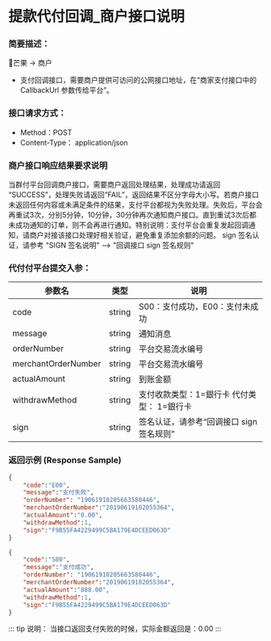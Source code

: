 # 提款代付回调_商户接口说明

### 简要描述：

🥭芒果 → 商户
- 支付回调接口，需要商户提供可访问的公网接口地址，在“商家支付接口中的 CallbackUrl 参数传给平台”。

### 接口请求方式：
- Method：POST
- Content-Type： application/json

### 商户接口响应结果要求说明

当群付平台回调商户接口，需要商户返回处理结果，处理成功请返回 “SUCCESS”，处理失败请返回“FAIL”，返回结果不区分字母大小写。若商户接口未返回任何内容或未满足条件的结果，支付平台都视为失败处理。失败后，平台会再重试3次，分别5分钟，10分钟，30分钟再次通知商户接口。直到重试3次后都未成功通知的订单，则不会再进行通知。特别说明：支付平台会重复发起回调通知，请商户对接该接口处理好相关验证，避免重复添加余额的问题。
sign 签名认证，请参考 "SIGN 签名说明" --> "回调接口 sign 签名规则"

### 代付付平台提交入参：

| 参数名                | 类型                               | 说明                                                  |
| --------------------- | --------------------------        |-------                                                |
| code                  | string                            |S00：支付成功，E00：支付未成功                           |
| message               | string                            |通知消息                                                |
| orderNumber           | string                            |平台交易流水编号                                         |
| merchantOrderNumber   | string                            |平台交易流水编号                                         |
| actualAmount          | string                            |到账金额                                                |
| withdrawMethod        | string                            |支付收款类型：1=銀行卡     代付类型： 1=銀行卡            |
| sign                  | string                            |签名认证，请参考“回调接口 sign 签名规则”                  |

### 返回示例 (Response Sample)

```json
{
    "code":"E00",
    "message":"支付失败",
    "orderNumber": "19061910205663580446",
    "merchantOrderNumber":"20190619102055364",
    "actualAmount":"0.00",
    "withdrawMethod":1,
    "sign":"F9B55FA4229499C5BA179E4DCEED063D"
}
```

```json
{
    "code":"S00",
    "message":"支付成功",
    "orderNumber": "19061910205663580446",
    "merchantOrderNumber":"20190619102055364",
    "actualAmount":"888.00",
    "withdrawMethod":1,
    "sign":"F9B55FA4229499C5BA179E4DCEED063D"
}
```

::: tip
说明：
当接口返回支付失败的时候，实际金额返回是：0.00
:::